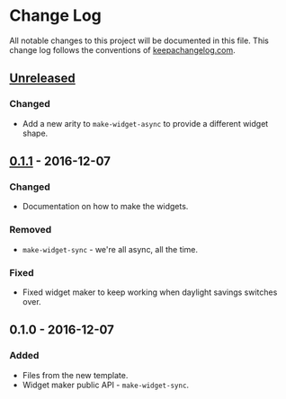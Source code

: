# Change Log
All notable changes to this project will be documented in this file. This change log follows the conventions of [keepachangelog.com](http://keepachangelog.com/).

## [Unreleased]
### Changed
- Add a new arity to `make-widget-async` to provide a different widget shape.

## [0.1.1] - 2016-12-07
### Changed
- Documentation on how to make the widgets.

### Removed
- `make-widget-sync` - we're all async, all the time.

### Fixed
- Fixed widget maker to keep working when daylight savings switches over.

## 0.1.0 - 2016-12-07
### Added
- Files from the new template.
- Widget maker public API - `make-widget-sync`.

[Unreleased]: https://github.com/iivalchev/influx-cp/compare/0.1.1...HEAD
[0.1.1]: https://github.com/iivalchev/influx-cp/compare/0.1.0...0.1.1
